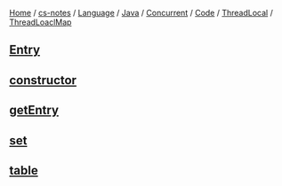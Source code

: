 [Home](https://mengxianbin.github.io) /
[cs-notes](https://mengxianbin.github.io/cs-notes/site) /
[Language](https://mengxianbin.github.io/cs-notes/site/Language) /
[Java](https://mengxianbin.github.io/cs-notes/site/Language/Java) /
[Concurrent](https://mengxianbin.github.io/cs-notes/site/Language/Java/Concurrent) /
[Code](https://mengxianbin.github.io/cs-notes/site/Language/Java/Concurrent/Code) /
[ThreadLocal](https://mengxianbin.github.io/cs-notes/site/Language/Java/Concurrent/Code/ThreadLocal) /
[ThreadLoaclMap](https://mengxianbin.github.io/cs-notes/site/Language/Java/Concurrent/Code/ThreadLocal/ThreadLoaclMap)

## [Entry](https://mengxianbin.github.io/cs-notes/site/Language/Java/Concurrent/Code/ThreadLocal/ThreadLoaclMap/Entry)

## [constructor](https://mengxianbin.github.io/cs-notes/site/Language/Java/Concurrent/Code/ThreadLocal/ThreadLoaclMap/constructor)

## [getEntry](https://mengxianbin.github.io/cs-notes/site/Language/Java/Concurrent/Code/ThreadLocal/ThreadLoaclMap/getEntry)

## [set](https://mengxianbin.github.io/cs-notes/site/Language/Java/Concurrent/Code/ThreadLocal/ThreadLoaclMap/set)

## [table](https://mengxianbin.github.io/cs-notes/site/Language/Java/Concurrent/Code/ThreadLocal/ThreadLoaclMap/table)

